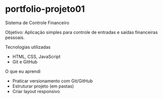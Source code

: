 # portfolio-projeto01
Sistema de Controle Financeiro

Objetivo:
Aplicação simples para controle de entradas e saídas financeiras pessoais.

Tecnologias utilizadas
- HTML, CSS, JavaScript
- Git e GitHub

O que eu aprendi
- Praticar versionamento com Git/GitHub
-  Estruturar projeto (em pastas)
-  Criar layout responsivo
